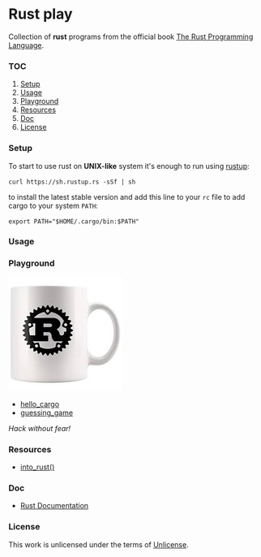 # **Rust play**

Collection of **rust** programs from the official book [The Rust Programming Language](https://doc.rust-lang.org/book/index.html).

### **TOC**

1. [Setup](#setup)
2. [Usage](#usage)
3. [Playground](#playground)
4. [Resources](#resources)
5. [Doc](#doc)
6. [License](#license)

### **Setup**

To start to use rust on **UNIX-like** system it's enough to run using [rustup](https://rustup.rs/):

```shell
curl https://sh.rustup.rs -sSf | sh
```

to install the latest stable version and add this line to your `rc` file
to add cargo to your system `PATH`:

```shell
export PATH="$HOME/.cargo/bin:$PATH"
```

### **Usage**

### **Playground**

![cup](img/cup.jpg)

+ [hello_cargo](hello_cargo)
+ [guessing_game](guessing_game)

_Hack without fear!_

### **Resources**

+ [into_rust()](http://intorust.com/)

### **Doc**

+ [Rust Documentation](https://doc.rust-lang.org/)

### **License**

This work is unlicensed under the terms of [Unlicense](http://unlicense.org/).
